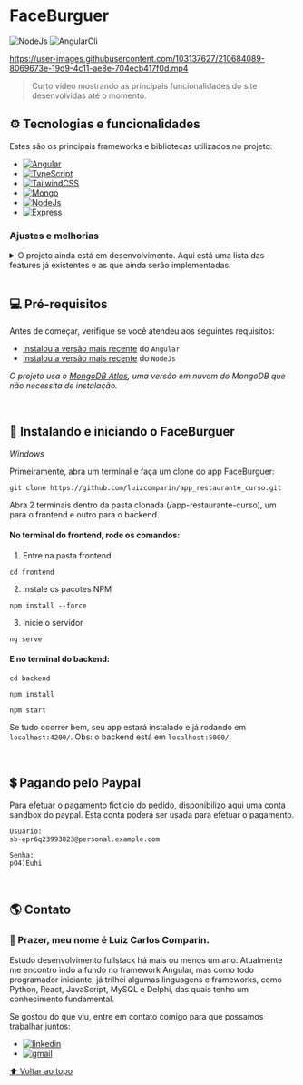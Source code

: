 # FaceBurguer

<!---Esses são exemplos. Veja https://shields.io para outras pessoas ou para personalizar este conjunto de escudos. Você pode querer incluir dependências, status do projeto e informações de licença aqui--->

![NodeJs](https://img.shields.io/badge/NodeJs-v16.17-4a8735.svg?style=for-the-badge)
![AngularCli](https://img.shields.io/badge/AngularCli-v15.0.3-aa0025.svg?style=for-the-badge)

<!-- ![GitHub repo size](https://img.shields.io/github/repo-size/iuricode/README-template?style=for-the-badge)
![GitHub language count](https://img.shields.io/github/languages/count/iuricode/README-template?style=for-the-badge)
![GitHub forks](https://img.shields.io/github/forks/iuricode/README-template?style=for-the-badge)
![Bitbucket open issues](https://img.shields.io/bitbucket/issues/iuricode/README-template?style=for-the-badge)
![Bitbucket open pull requests](https://img.shields.io/bitbucket/pr-raw/iuricode/README-template?style=for-the-badge) -->

https://user-images.githubusercontent.com/103137627/210684089-8069673e-19d9-4c11-ae8e-704ecb417f0d.mp4

> Curto vídeo mostrando as principais funcionalidades do site desenvolvidas até o momento.

## ⚙ Tecnologias e funcionalidades

Estes são os principais frameworks e bibliotecas utilizados no projeto:

-   [![Angular][angular.io]][angular-url]
-   [![TypeScript][typescript]][typescript-url]
-   [![TailwindCSS][tailwindcss]][tailwind-url]
-   [![Mongo][mongo]][mongo-url]
-   [![NodeJs][nodejs]][nodejs-url]
-   [![Express][express]][express-url]

### Ajustes e melhorias

<details>
  <summary>
O projeto ainda está em desenvolvimento. Aqui está uma lista das features já existentes e as que ainda serão implementadas.
  </summary>
  <br>

-   [x] CRUD completo com MongoDB (manipulação de dados do usuário)
-   [x] Chamadas de API
-   [x] Login com autenticação JsonWebToken
-   [x] Pagamento do pedido através da API do Paypal
-   [x] Sistema de geo-localização pela lib 'leaflet'

**Na fila de desenvolvimento:**

-   [ ] Landing page
-   [ ] Criação página de Pedidos do usuário
-   [ ] Incluir review ao finalizar pedido
-   [ ] Atribuir funcionalidade aos favoritos
-   [ ] Consulta de endereço por CEP
-   [ ] Visualização da página inicial em formato de lista detalhada
-   [ ] Validar email ao criar conta
-   [ ] Gerar nota fiscal eletrônica

</details>

<br>

## 💻 Pré-requisitos

Antes de começar, verifique se você atendeu aos seguintes requisitos:

<!---Estes são apenas requisitos de exemplo. Adicionar, duplicar ou remover conforme necessário--->

-   [Instalou a versão mais recente](https://angular.io/cli) do `Angular`
-   [Instalou a versão mais recente](https://nodejs.org/en/) do `NodeJs`

_O projeto usa o [MongoDB Atlas](https://www.mongodb.com/atlas/database), uma versão em nuvem do MongoDB que não necessita de instalação._

<br>

## 🚀 Instalando e iniciando o FaceBurguer

_Windows_

Primeiramente, abra um terminal e faça um clone do app FaceBurguer:

```
git clone https://github.com/luizcomparin/app_restaurante_curso.git
```

Abra 2 terminais dentro da pasta clonada (/app-restaurante-curso), um para o frontend e outro para o backend.

#### No terminal do frontend, rode os comandos:

1. Entre na pasta frontend

```
cd frontend
```

2. Instale os pacotes NPM

```
npm install --force
```

3. Inicie o servidor

```
ng serve
```

#### E no terminal do backend:

```
cd backend

npm install

npm start
```

Se tudo ocorrer bem, seu app estará instalado e já rodando em `localhost:4200/`.
Obs: o backend está em `localhost:5000/`.

<br>

## 💲 Pagando pelo Paypal

Para efetuar o pagamento fictício do pedido, disponibilizo aqui uma conta sandbox do paypal.
Esta conta poderá ser usada para efetuar o pagamento.

```
Usuário:
sb-epr6q23993823@personal.example.com
```

```
Senha:
pO4)Euhi
```

<br>

## 🌎 Contato

### **👋 Prazer, meu nome é Luiz Carlos Comparin.**

Estudo desenvolvimento fullstack há mais ou menos um ano. Atualmente me encontro indo a fundo no framework Angular, mas como todo programador iniciante, já trilhei algumas linguagens e frameworks, como Python, React, JavaScript, MySQL e Delphi, das quais tenho um conhecimento fundamental.

Se gostou do que viu, entre em contato comigo para que possamos trabalhar juntos:

-   [![linkedin][linkedin]][linkedin-url]
-   [![gmail][gmail]][gmail-url]

[⬆ Voltar ao topo](#faceburguer)<br>

<!-- MARKDOWN LINKS & IMAGES -->
<!-- https://www.markdownguide.org/basic-syntax/#reference-style-links -->

[angular.io]: https://img.shields.io/badge/Angular-DD0031?style=for-the-badge&logo=angular&logoColor=white
[angular-url]: https://angular.io/
[typescript]: https://img.shields.io/badge/TypeScript-007ACC?style=for-the-badge&logo=typescript&logoColor=white
[typescript-url]: https://www.typescriptlang.org/
[tailwindcss]: https://img.shields.io/badge/Tailwind_CSS-38B2AC?style=for-the-badge&logo=tailwind-css&logoColor=white
[tailwind-url]: https://tailwindcss.com/
[mongo]: https://img.shields.io/badge/MongoDB-4EA94B?style=for-the-badge&logo=mongodb&logoColor=white
[mongo-url]: https://www.mongodb.com/
[nodejs]: https://img.shields.io/badge/Node.js-43853D?style=for-the-badge&logo=node.js&logoColor=white
[nodejs-url]: https://nodejs.org/en/
[express]: https://img.shields.io/badge/Express.js-404D59?style=for-the-badge
[express-url]: https://expressjs.com/pt-br/
[linkedin]: https://img.shields.io/badge/-LuizCarlosComparin-blue?style=flat-square&logo=Linkedin&logoColor=white&link=https://www.linkedin.com/in/luiz-carlos-comparin-887150150/
[linkedin-url]: https://www.linkedin.com/in/luiz-carlos-comparin-887150150/
[gmail]: https://img.shields.io/badge/-luizcomparin18@gmail.com-006bed?style=flat-square&logo=Gmail&logoColor=white&link=mailto:luizcomparin18@gmail.com
[gmail-url]: mailto:luizcomparin18@gmail.com

<!-- [wpp]: https://img.shields.io/badge/-(47)992831801-25D366?style=flat-square&logo=Whatsapp&logoColor=white
[wpp-url]: https://api.whatsapp.com/send?phone=47992831801 -->

